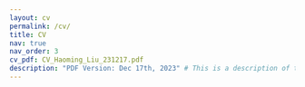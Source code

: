 ```yaml
---
layout: cv
permalink: /cv/
title: CV
nav: true
nav_order: 3
cv_pdf: CV_Haoming_Liu_231217.pdf
description: "PDF Version: Dec 17th, 2023" # This is a description of the page. You can modify it in 'pages/_cv.md'. You can also change or remove the top pdf download button.
---
```

